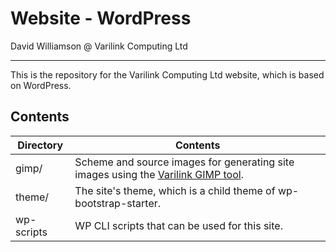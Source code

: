 # Website - WordPress

David Williamson @ Varilink Computing Ltd

------

This is the repository for the Varilink Computing Ltd website, which is based on WordPress.

## Contents

| Directory  | Contents                                                                                                                    |
| ---------- | --------------------------------------------------------------------------------------------------------------------------- |
| gimp/      | Scheme and source images for generating site images using the [Varilink GIMP tool](https://github.com/varilink/tools-gimp). |
| theme/     | The site's theme, which is a child theme of wp-bootstrap-starter.                                                           |
| wp-scripts | WP CLI scripts that can be used for this site.                                                                              |

